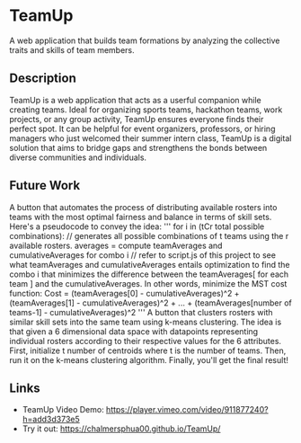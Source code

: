 # TeamUp
A web application that builds team formations by analyzing the collective traits and skills of team members.

## Description
TeamUp is a web application that acts as a userful companion while creating teams. Ideal for organizing sports teams, hackathon teams, work projects, or any group activity, TeamUp ensures everyone finds their perfect spot. It can be helpful for event organizers, professors, or hiring managers who just welcomed their summer intern class, TeamUp is a digital solution that aims to bridge gaps and strengthens the bonds between diverse communities and individuals.

## Future Work
A button that automates the process of distributing available rosters into teams with the most optimal fairness and balance in terms of skill sets.
Here's a pseudocode to convey the idea:
'''
for i in (tCr total possible combinations): // generates all possible combinations of t teams using the r available rosters.
        averages = compute teamAverages and cumulativeAverages for combo i // refer to script.js of this project to see what teamAverages and cumulativeAverages entails
        optimization to find the combo i that minimizes the difference between the teamAverages[ for each team ] and the cumulativeAverages. In other words, minimize the MST cost function: Cost = (teamAverages[0] - cumulativeAverages)^2 + (teamAverages[1] - cumulativeAverages)^2 + ... + (teamAverages[number of teams-1] - cumulativeAverages)^2
'''
A button that clusters rosters with similar skill sets into the same team using k-means clustering.
The idea is that given a 6 dimensional data space with datapoints representing individual rosters according to their respective values for the 6 attributes. First, initialize t number of centroids where t is the number of teams. Then, run it on the k-means clustering algorithm. Finally, you'll get the final result!

## Links
* TeamUp Video Demo: https://player.vimeo.com/video/911877240?h=add3d373e5
* Try it out: https://chalmersphua00.github.io/TeamUp/
